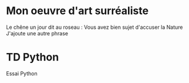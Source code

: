 # Mon oeuvre d'art surréaliste 
Le chêne un jour dit au roseau :
Vous avez bien sujet d'accuser la Nature
J'ajoute une autre phrase

# TD Python
Essai Python
